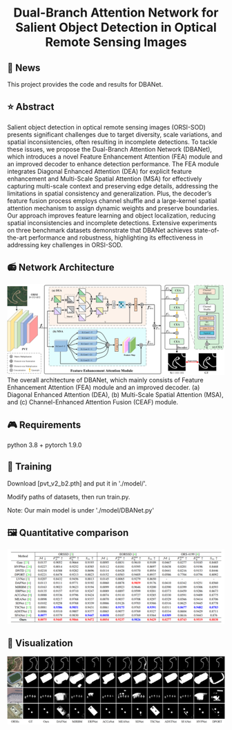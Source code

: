 <div align="center">
<h1>Dual-Branch Attention Network for Salient Object Detection in Optical Remote Sensing Images </h1>
</div>

## 📆 News
This project provides the code and results for DBANet.

## ⭐ Abstract
Salient object detection in optical remote sensing images (ORSI-SOD) presents significant challenges due to target diversity, scale variations, and spatial inconsistencies, often resulting in incomplete detections. To tackle these issues, we propose the Dual-Branch Attention Network (DBANet), which introduces a novel Feature Enhancement Attention (FEA) module and an improved decoder to enhance detection performance. The FEA module integrates Diagonal Enhanced Attention (DEA) for explicit feature enhancement and Multi-Scale Spatial Attention (MSA) for effectively capturing multi-scale context and preserving edge details, addressing the limitations in spatial consistency and generalization. Plus, the decoder’s feature fusion process employs channel shuffle and a large-kernel spatial attention mechanism to assign dynamic weights and preserve boundaries. Our approach improves feature learning and object localization, reducing spatial inconsistencies and incomplete detections. Extensive experiments on three benchmark datasets demonstrate that DBANet achieves state-of-the-art performance and robustness, highlighting its effectiveness in addressing key challenges in ORSI-SOD.

## 📻 Network Architecture
   <div align=center>
   <img src="https://github.com/ICME2025/DBANet/blob/main/images/DBANet.png">
   </div>
The overall architecture of DBANet, which mainly consists of Feature Enhancement Attention (FEA) module and an improved decoder. (a) Diagonal Enhanced Attention (DEA), (b) Multi-Scale Spatial Attention (MSA), and (c) Channel-Enhanced Attention Fusion (CEAF) module.
   
## 🎮 Requirements
   python 3.8 + pytorch 1.9.0
   
## 🎈 Training
   Download [pvt_v2_b2.pth] and put it in './model/'. 
   
   Modify paths of datasets, then run train.py.

Note: Our main model is under './model/DBANet.py'

## 🖼️ Quantitative comparison
   <div align=center>
   <img src="https://github.com/ICME2025/DBANet/blob/main/images/table.png">
   </div>
   
## 🎫 Visualization
   <div align=center>
   <img src="https://github.com/ICME2025/DBANet/blob/main/images/Visualization.png">
   </div>
